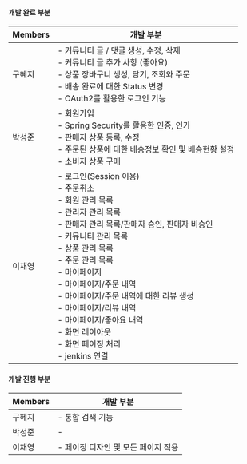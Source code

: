 #### 개발 완료 부분


|Members|개발 부분|
|--------|----------------|
|구혜지| - 커뮤니티 글 / 댓글 생성, 수정, 삭제 </br> - 커뮤니티 글 추가 사항 (좋아요) </br> - 상품 장바구니 생성, 담기, 조회와 주문 </br> - 배송 완료에 대한 Status 변경 </br> - OAuth2를 활용한 로그인 기능 </br> |
|박성준| - 회원가입 </br> - Spring Security를 활용한 인증, 인가 </br> - 판매자 상품 등록, 수정 </br> - 주문된 상품에 대한 배송정보 확인 및 배송현황 설정 </br> - 소비자 상품 구매 |
|이채영| - 로그인(Session 이용) </br>  - 주문취소 </br> - 회원 관리 목록 </br> - 관리자 관리 목록 </br> - 판매자 관리 목록/판매자 승인, 판매자 비승인 </br> - 커뮤니티 관리 목록 </br> - 상품 관리 목록 </br> - 주문 관리 목록 </br> - 마이페이지 </br> - 마이페이지/주문 내역 </br> - 마이페이지/주문 내역에 대한 리뷰 생성 </br> - 마이페이지/리뷰 내역 </br> - 마이페이지/좋아요 내역 </br> - 화면 레이아웃 </br> - 화면 페이징 처리 </br> - jenkins 연결 </br>| 

#### 개발 진행 부분

|Members|개발 부분|
|--------|---------|
|구혜지| - 통합 검색 기능 |
|박성준| - |
|이채영| - 페이징 디자인 및 모든 페이지 적용 </br>|

